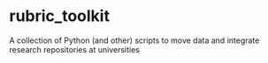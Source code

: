 # rubric_toolkit
A collection of Python (and other) scripts to move data and integrate research repositories at universities
